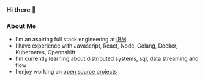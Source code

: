 ### Hi there 👋

### About Me
- I'm an aspiring full stack engineering at [IBM](https://www.ibm.com/us-en/)
- I have experience with Javascript, React, Node, Golang, Docker, Kubernetes, Opennshift
- I'm currently learning about distributed systems, sql, data streaming and flow
- I enjoy working on [open source projects](https://github.com/org-not-included)
